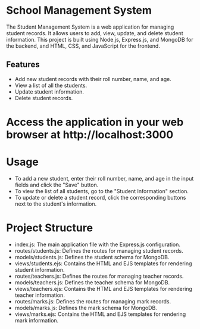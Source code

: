 # School Management System

The Student Management System is a web application for managing student records. It allows users to add, view, update, and delete student information. This project is built using Node.js, Express.js, and MongoDB for the backend, and HTML, CSS, and JavaScript for the frontend.

## Features

- Add new student records with their roll number, name, and age.
- View a list of all the students.
- Update student information.
- Delete student records.
  
# Access the application in your web browser at http://localhost:3000

# Usage

- To add a new student, enter their roll number, name, and age in the input fields and click the "Save" button.
- To view the list of all students, go to the "Student Information" section.
- To update or delete a student record, click the corresponding buttons next to the student's information.
  
# Project Structure
- index.js: The main application file with the Express.js configuration.
- routes/students.js: Defines the routes for managing student records.
- models/students.js: Defines the student schema for MongoDB.
- views/students.ejs: Contains the HTML and EJS templates for rendering student information.
- routes/teachers.js: Defines the routes for managing teacher records.
- models/teachers.js: Defines the teacher schema for MongoDB.
- views/teachers.ejs: Contains the HTML and EJS templates for rendering teacher information.
- routes/marks.js: Defines the routes for managing mark records.
- models/marks.js: Defines the mark schema for MongoDB.
- views/marks.ejs: Contains the HTML and EJS templates for rendering mark information.
